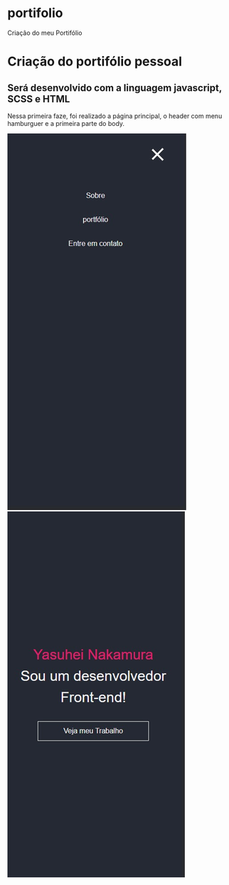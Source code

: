 # portifolio
Criação do meu Portifólio


# Criação do portifólio pessoal
## Será desenvolvido com a linguagem javascript, SCSS e HTML
Nessa primeira faze, foi realizado a página principal, o header com menu hamburguer e a primeira parte do body.




![imagem da aplicação final](https://github.com/yasuhei/portifolio/blob/main/body.jpeg)
![imagem do body](https://github.com/yasuhei/portifolio/blob/main/header.jpeg)
